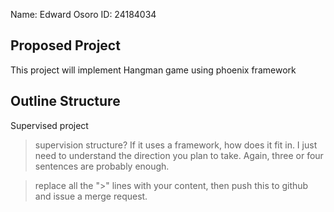 Name: Edward Osoro          ID:   24184034

## Proposed Project

 This project will implement Hangman game using phoenix framework




## Outline Structure

 Supervised project
> supervision structure? If it uses a framework, how does it fit in. I
> just need to understand the direction you plan to take. Again, three
> or four sentences are probably enough.



> replace all the ">" lines with your content, then push this to
> github and issue a merge request.
